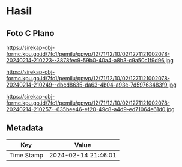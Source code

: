 # Hasil

## Foto C Plano

https://sirekap-obj-formc.kpu.go.id/7fc1/pemilu/ppwp/12/71/12/10/02/1271121002078-20240214-210223--3878fec9-59b0-40a4-a8b3-c9a50c1f9d96.jpg

https://sirekap-obj-formc.kpu.go.id/7fc1/pemilu/ppwp/12/71/12/10/02/1271121002078-20240214-210249--dbcd8635-da63-4b04-a93e-7d59763483f9.jpg

https://sirekap-obj-formc.kpu.go.id/7fc1/pemilu/ppwp/12/71/12/10/02/1271121002078-20240214-210257--635bee46-ef20-49c8-a4d9-ed71064e61d0.jpg


## Metadata

| Key        | Value               |
| ---------- | ------------------- |
| Time Stamp | 2024-02-14 21:46:01 |



